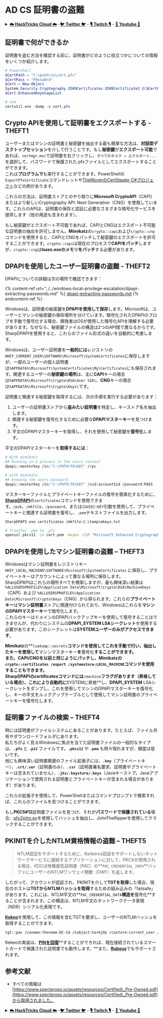 # AD CS 証明書の盗難

<details>

<summary><a href="https://cloud.hacktricks.xyz/pentesting-cloud/pentesting-cloud-methodology"><strong>☁️ HackTricks Cloud ☁️</strong></a> -<a href="https://twitter.com/hacktricks_live"><strong>🐦 Twitter 🐦</strong></a> - <a href="https://www.twitch.tv/hacktricks_live/schedule"><strong>🎙️ Twitch 🎙️</strong></a> - <a href="https://www.youtube.com/@hacktricks_LIVE"><strong>🎥 Youtube 🎥</strong></a></summary>

- **サイバーセキュリティ企業**で働いていますか？ **HackTricks で会社を宣伝**したいですか？または、**PEASS の最新バージョンにアクセスしたり、HackTricks を PDF でダウンロード**したいですか？[**SUBSCRIPTION PLANS**](https://github.com/sponsors/carlospolop)をチェックしてください！

- [**The PEASS Family**](https://opensea.io/collection/the-peass-family)を見つけてください。独占的な[**NFT**](https://opensea.io/collection/the-peass-family)のコレクションです。

- [**公式の PEASS & HackTricks スワッグ**](https://peass.creator-spring.com)を手に入れましょう。

- [**💬**](https://emojipedia.org/speech-balloon/) [**Discord グループ**](https://discord.gg/hRep4RUj7f)または[**telegram グループ**](https://t.me/peass)に**参加**するか、**Twitter**で**フォロー**してください[**🐦**](https://github.com/carlospolop/hacktricks/tree/7af18b62b3bdc423e11444677a6a73d4043511e9/\[https:/emojipedia.org/bird/README.md)[**@carlospolopm**](https://twitter.com/hacktricks_live)**。**

- **ハッキングのトリックを共有するには、[hacktricks リポジトリ](https://github.com/carlospolop/hacktricks)と[hacktricks-cloud リポジトリ](https://github.com/carlospolop/hacktricks-cloud)**に PR を提出してください。

</details>

## 証明書で何ができるか

証明書を盗む方法を確認する前に、証明書がどのように役立つかについての情報をいくつか紹介します。
```powershell
# Powershell
$CertPath = "C:\path\to\cert.pfx"
$CertPass = "P@ssw0rd"
$Cert = New-Object
System.Security.Cryptography.X509Certificates.X509Certificate2 @($CertPath, $CertPass)
$Cert.EnhancedKeyUsageList

# cmd
certutil.exe -dump -v cert.pfx
```
## Crypto APIを使用して証明書をエクスポートする - THEFT1

ユーザーまたはマシンの証明書と秘密鍵を抽出する最も簡単な方法は、**対話型デスクトップセッション**を介して行うことです。もし**秘密鍵**が**エクスポート可能**であれば、`certmgr.msc`で証明書を右クリックし、`すべてのタスク → エクスポート...`を選択して、パスワードで保護された.pfxファイルとしてエクスポートすることができます。\
これは**プログラムで**も実行することができます。PowerShellの`ExportPfxCertificate`コマンドレットや[TheWoverのCertStealer C#プロジェクト](https://github.com/TheWover/CertStealer)などの例があります。

これらの方法は、証明書ストアとのやり取りに**Microsoft CryptoAPI**（CAPI）またはより新しいCryptography API: Next Generation（CNG）を使用しています。これらのAPIは、証明書の保存と認証に必要なさまざまな暗号化サービスを提供します（他の用途も含まれます）。

もし秘密鍵がエクスポート不可能であれば、CAPIとCNGはエクスポート不可能な証明書の抽出を許可しません。**Mimikatz**の`crypto::capi`および`crypto::cng`コマンドを使用すると、CAPIとCNGをパッチして秘密鍵のエクスポートを許可することができます。`crypto::capi`は現在のプロセスで**CAPIをパッチ**しますが、`crypto::cng`は**lsass.exeのメモリをパッチ**する必要があります。

## DPAPIを使用したユーザー証明書の盗難 - THEFT2

DPAPIについての詳細は次の場所で確認できます：

{% content-ref url="../../windows-local-privilege-escalation/dpapi-extracting-passwords.md" %}
[dpapi-extracting-passwords.md](../../windows-local-privilege-escalation/dpapi-extracting-passwords.md)
{% endcontent-ref %}

Windowsは、証明書の秘密鍵を**DPAPIを使用して保存**します。Microsoftは、ユーザーとマシンの秘密鍵の保存場所を分けています。暗号化されたDPAPIのブロブを手動で復号化する場合、開発者はOSが使用した暗号化APIを理解する必要があります。なぜなら、秘密鍵ファイルの構造は2つのAPI間で異なるからです。SharpDPAPIを使用すると、これらのファイル形式の違いを自動的に考慮します。

Windowsは、ユーザー証明書を**一般的には**レジストリの`HKEY_CURRENT_USER\SOFTWARE\Microsoft\SystemCertificates`に保存しますが、一部のユーザーの個人証明書は`%APPDATA%\Microsoft\SystemCertificates\My\Certificates`にも保存されます。関連するユーザーの**秘密鍵の場所**は、主に**CAPI**キーの場合は`%APPDATA%\Microsoft\Crypto\RSA\User SID\`、**CNG**キーの場合は`%APPDATA%\Microsoft\Crypto\Keys\`です。

証明書と関連する秘密鍵を取得するには、次の手順を実行する必要があります：

1. ユーザーの証明書ストアから**盗みたい証明書**を特定し、キーストア名を抽出します。
2. 関連する秘密鍵を復号化するために必要な**DPAPIマスターキー**を見つけます。
3. 平文のDPAPIマスターキーを取得し、それを使用して秘密鍵を**復号化**します。

平文のDPAPIマスターキーを**取得するには**：
```bash
# With mimikatz
## Running in a process in the users context
dpapi::masterkey /in:"C:\PATH\TO\KEY" /rpc

# with mimikatz
## knowing the users password
dpapi::masterkey /in:"C:\PATH\TO\KEY" /sid:accountSid /password:PASS
```
マスターキーファイルとプライベートキーファイルの復号を簡素化するために、[**SharpDPAPI**](https://github.com/GhostPack/SharpDPAPI)の`certificates`コマンドを使用できます。`/pvk`、`/mkfile`、`/password`、または`{GUID}:KEY`引数を使用して、プライベートキーと関連する証明書を復号し、`.pem`テキストファイルを出力します。
```bash
SharpDPAPI.exe certificates /mkfile:C:\temp\mkeys.txt

# Transfor .pem to .pfx
openssl pkcs12 -in cert.pem -keyex -CSP "Microsoft Enhanced Cryptographic Provider v1.0" -export -out cert.pfx
```
## DPAPIを使用したマシン証明書の盗難 – THEFT3

Windowsはマシン証明書をレジストリキー `HKEY_LOCAL_MACHINE\SOFTWARE\Microsoft\SystemCertificates` に保存し、プライベートキーはアカウントによって異なる場所に保存します。\
SharpDPAPIはこれらの場所すべてを検索しますが、最も興味深い結果は `%ALLUSERSPROFILE%\Application Data\Microsoft\Crypto\RSA\MachineKeys`（CAPI）および `%ALLUSERSPROFILE%\Application Data\Microsoft\Crypto\Keys`（CNG）から得られます。これらの**プライベートキー**は**マシン証明書**ストアに関連付けられており、Windowsはこれらを**マシンのDPAPIマスターキー**で暗号化します。\
これらのキーはドメインのDPAPIバックアップキーを使用して復号することはできませんが、代わりにシステムの**DPAPI\_SYSTEM LSAシークレット**を使用する必要があります。このシークレットは**SYSTEMユーザーのみがアクセスできます**。&#x20;

**Mimikatz**の**`lsadump::secrets`**コマンドを使用してこれを手動で行い、抽出したキーを使用して**マシンマスターキー**を**復号化**することができます。\
また、CAPI/CNGを以前と同じようにパッチし、**Mimikatz**の`crypto::certificates /export /systemstore:LOCAL_MACHINE`コマンドを使用することもできます。\
**SharpDPAPI**のcertificatesコマンドには**`/machine`**フラグがあります（昇格している場合）、これにより自動的に**SYSTEMに昇格**し、**DPAPI\_SYSTEM** LSAシークレットをダンプし、これを使用してマシンのDPAPIマスターキーを復号化し、キーの平文をルックアップテーブルとして使用してマシン証明書のプライベートキーを復号化します。

## 証明書ファイルの検索 – THEFT4

時には証明書がファイルシステムにあることがあります。たとえば、ファイル共有やダウンロードフォルダにあります。\
私たちがよく見るWindowsに焦点を当てた証明書ファイルの一般的なタイプは、**`.pfx`** と **`.p12`** ファイルです。**`.pkcs12`** や **`.pem`** も時々現れますが、頻度は低いです。\
他にも興味深い証明書関連のファイル拡張子には、**`.key`**（プライベートキー）、**`.crt/.cer`**（証明書のみ）、**`.csr`**（証明書署名要求、証明書やプライベートキーは含まれていません）、**`.jks/.keystore/.keys`**（Javaキーストア。Javaアプリケーションで使用される証明書とプライベートキーが含まれる場合があります）があります。

これらの拡張子を使用して、PowerShellまたはコマンドプロンプトで検索すれば、これらのファイルを見つけることができます。

もし**PKCS#12**証明書ファイルを見つけ、それが**パスワードで保護されている**場合、[pfx2john.py](https://fossies.org/dox/john-1.9.0-jumbo-1/pfx2john\_8py\_source.html)を使用してハッシュを抽出し、JohnTheRipperを使用してクラックすることができます。

## PKINITを介したNTLM資格情報の盗難 – THEFT5

> NTLM認証をサポートするために、Kerberos認証をサポートしないネットワークサービスに接続するアプリケーションに対して、PKCAが使用される場合、KDCは特権属性証明書（PAC）の**`PAC_CREDENTIAL_INFO`**バッファにユーザーのNTLMワンウェイ関数（OWF）を返します。

したがって、アカウントが認証され、PKINITを介して**TGTを取得**した場合、現在のホストは**TGTからNTLMハッシュを取得**するための組み込みの「failsafe」があります。これには、NTLM平文の**`PAC_CREDENTIAL_DATA`**構造を**復号化**することが含まれます。この構造は、NTLM平文のネットワークデータ表現（NDR）シリアル化表現です。

[**Kekeo**](https://github.com/gentilkiwi/kekeo)を使用して、この情報を含むTGTを要求し、ユーザーのNTLMハッシュを取得することができます。
```bash
tgt::pac /caname:thename-DC-CA /subject:harmj0y /castore:current_user /domain:domain.local
```
Kekeoの実装は、[**PINを回復**](https://github.com/CCob/PinSwipe)**することができれば、現在接続されているスマートカードで保護された証明書でも動作します。**また、[**Rubeus**](https://github.com/GhostPack/Rubeus)でもサポートされます。

## 参考文献

* すべての情報は[https://www.specterops.io/assets/resources/Certified\_Pre-Owned.pdf](https://www.specterops.io/assets/resources/Certified\_Pre-Owned.pdf)から取得されました。

<details>

<summary><a href="https://cloud.hacktricks.xyz/pentesting-cloud/pentesting-cloud-methodology"><strong>☁️ HackTricks Cloud ☁️</strong></a> -<a href="https://twitter.com/hacktricks_live"><strong>🐦 Twitter 🐦</strong></a> - <a href="https://www.twitch.tv/hacktricks_live/schedule"><strong>🎙️ Twitch 🎙️</strong></a> - <a href="https://www.youtube.com/@hacktricks_LIVE"><strong>🎥 Youtube 🎥</strong></a></summary>

- **サイバーセキュリティ企業で働いていますか？** **HackTricksで会社を宣伝**したいですか？または、**PEASSの最新バージョンにアクセスしたり、HackTricksをPDFでダウンロード**したいですか？[**SUBSCRIPTION PLANS**](https://github.com/sponsors/carlospolop)をチェックしてください！

- [**The PEASS Family**](https://opensea.io/collection/the-peass-family)を発見しましょう。独占的な[**NFT**](https://opensea.io/collection/the-peass-family)のコレクションです。

- [**公式のPEASS＆HackTricksのグッズ**](https://peass.creator-spring.com)を手に入れましょう。

- **[💬](https://emojipedia.org/speech-balloon/) Discordグループ**に参加するか、[**telegramグループ**](https://t.me/peass)に参加するか、**Twitter**で**フォロー**する[**🐦**](https://github.com/carlospolop/hacktricks/tree/7af18b62b3bdc423e11444677a6a73d4043511e9/\[https:/emojipedia.org/bird/README.md)[**@carlospolopm**](https://twitter.com/hacktricks_live)**。**

- **ハッキングのトリックを共有するには、[hacktricksリポジトリ](https://github.com/carlospolop/hacktricks)と[hacktricks-cloudリポジトリ](https://github.com/carlospolop/hacktricks-cloud)にPRを提出してください。**

</details>
